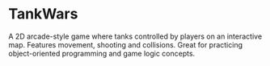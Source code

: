 # TankWars
 A 2D arcade-style game where tanks controlled by players on an interactive map. Features movement, shooting and collisions. Great for practicing object-oriented programming and game logic concepts.
